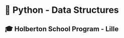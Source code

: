 # <p align="center">🐍 Python - Data Structures</p>
## <p align="center">🎓 Holberton School Program - Lille</p>



